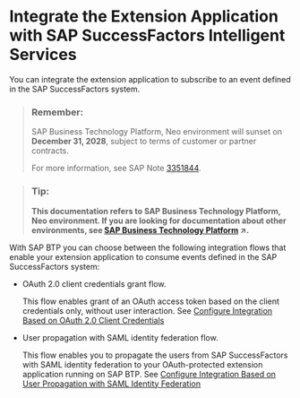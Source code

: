 <!-- loio0ad865e7795f4ceda45129c6a381aa92 -->

# Integrate the Extension Application with SAP SuccessFactors Intelligent Services

You can integrate the extension application to subscribe to an event defined in the SAP SuccessFactors system.

> ### Remember:  
> SAP Business Technology Platform, Neo environment will sunset on **December 31, 2028**, subject to terms of customer or partner contracts.
> 
> For more information, see SAP Note [3351844](https://me.sap.com/notes/3351844).

> ### Tip:  
> **This documentation refers to SAP Business Technology Platform, Neo environment. If you are looking for documentation about other environments, see [SAP Business Technology Platform](https://help.sap.com/viewer/65de2977205c403bbc107264b8eccf4b/Cloud/en-US/6a2c1ab5a31b4ed9a2ce17a5329e1dd8.html "SAP Business Technology Platform (SAP BTP) is an integrated offering comprised of four technology portfolios: database and data management, application development and integration, analytics, and intelligent technologies. The platform offers users the ability to turn data into business value, compose end-to-end business processes, and build and extend SAP applications quickly.") :arrow_upper_right:.**

With SAP BTP you can choose between the following integration flows that enable your extension application to consume events defined in the SAP SuccessFactors system:

-   OAuth 2.0 client credentials grant flow.

    This flow enables grant of an OAuth access token based on the client credentials only, without user interaction. See [Configure Integration Based on OAuth 2.0 Client Credentials](configure-integration-based-on-oauth-2-0-client-credentials-d5b6a7d.md) 

-   User propagation with SAML identity federation flow.

    This flow enables you to propagate the users from SAP SuccessFactors with SAML identity federation to your OAuth-protected extension application running on SAP BTP. See [Configure Integration Based on User Propagation with SAML Identity Federation](configure-integration-based-on-user-propagation-with-saml-identity-federation-2e4a9d5.md) 


